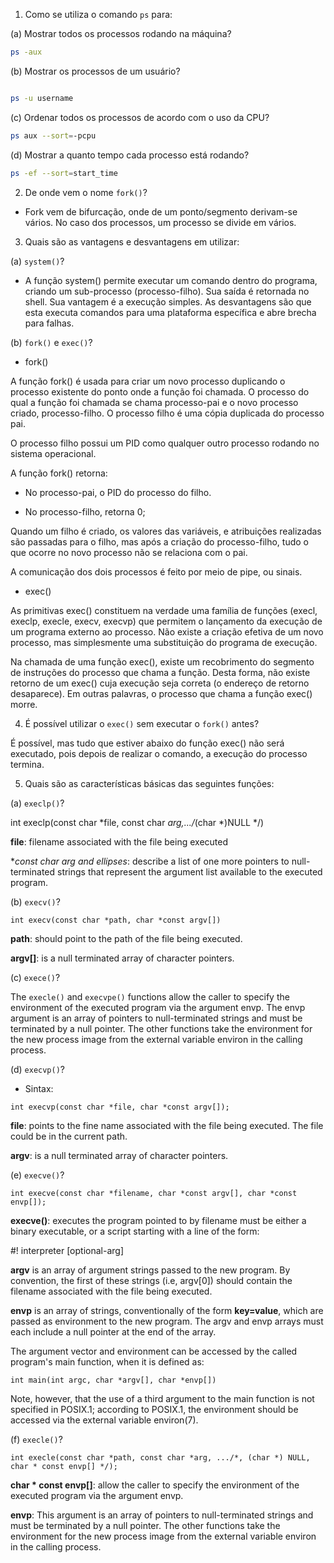 1. Como se utiliza o comando `ps` para:

(a) Mostrar todos os processos rodando na máquina?

```bash
ps -aux

```

(b) Mostrar os processos de um usuário?

```bash

ps -u username

```

(c) Ordenar todos os processos de acordo com o uso da CPU?

```bash
ps aux --sort=-pcpu

```

(d) Mostrar a quanto tempo cada processo está rodando?

```bash
ps -ef --sort=start_time

```


2. De onde vem o nome `fork()`?

- Fork vem de bifurcação, onde de um ponto/segmento derivam-se vários. No caso dos processos, um processo se divide em vários.

3. Quais são as vantagens e desvantagens em utilizar:

(a) `system()`?

- A função system() permite executar um comando dentro do programa, criando um sub-processo (processo-filho). Sua saída é retornada no shell. Sua vantagem é a execução simples. As desvantagens são que esta executa comandos para uma plataforma específica e abre brecha para falhas.

(b) `fork()` e `exec()`?

- fork()

 A função fork() é usada para criar um novo processo duplicando o processo existente do ponto onde a função foi chamada. O processo do qual a função foi chamada se chama processo-pai e o novo processo criado, processo-filho. O processo filho é uma cópia duplicada do processo pai. 

 O processo filho possui um PID como qualquer outro processo rodando no sistema operacional.

A função fork() retorna:

- No processo-pai, o PID do processo do filho.

- No processo-filho, retorna 0;

Quando um filho é criado, os valores das variáveis, e atribuições realizadas são passadas para o filho, mas após a criação do processo-filho, tudo o que ocorre no novo processo não se relaciona com o pai.

A comunicação dos dois processos é feito por meio de pipe, ou sinais.

- exec()

 As primitivas exec() constituem na verdade uma família de funções (execl, execlp, execle, execv, execvp) que permitem o lançamento da execução de um programa externo ao processo. Não existe a criação efetiva de um novo processo, mas simplesmente uma substituição do programa de execução. 

  Na chamada de uma função exec(), existe um recobrimento do segmento de instruções do processo que chama a função. Desta forma, não existe retorno de um exec() cuja execução seja correta (o endereço de retorno desaparece). Em outras palavras, o processo que chama a função exec() morre. 

4. É possível utilizar o `exec()` sem executar o `fork()` antes?

É possível, mas tudo que estiver abaixo do função exec() não será executado, pois depois de realizar o comando, a execução do processo termina. 

5. Quais são as características básicas das seguintes funções:

(a) `execlp()`?

int execlp(const char *file, const char *arg,.../*(char *)NULL */)

**file**: filename associated with the file being executed

**const char *arg and ellipses**: describe a list of one more pointers to null-terminated strings that represent the argument list available to the executed program. 

(b) `execv()`?

```
int execv(const char *path, char *const argv[])
```
**path**: should point to the path of the file being executed.

**argv[]**: is a null terminated array of character pointers.

(c) `exece()`?

The  `execle()`  and `execvpe()` functions allow the caller to specify the environment of the executed program via the argument envp.  The envp argument is an array of pointers to null-terminated strings and must be terminated  by  a null pointer.  The other functions take the environment for the new process image from the external variable environ in the calling process.


(d) `execvp()`?

- Sintax:

```
int execvp(const char *file, char *const argv[]);
```
**file**: points to the fine name associated with the file being executed. The file could be in the current path.

**argv**: is a null terminated array of character pointers. 


(e) `execve()`?

```
int execve(const char *filename, char *const argv[], char *const envp[]);
```

**execve()**: executes the program pointed to by filename must be either a binary executable, or a script starting with a line of the form:

#! interpreter [optional-arg]

**argv** is an array of argument strings passed to the new program. By convention, the first of these strings (i.e, argv[0]) should contain the filename associated with the file being executed. 

**envp** is an array of strings, conventionally of the form **key=value**, which are passed as environment to the new program. The argv and envp arrays must each include a null pointer at the end of the array.

The argument vector and environment can be accessed by the called  program's main function, when it is defined as:

```
int main(int argc, char *argv[], char *envp[])
```

Note, however, that the use of a third argument to the main function is not specified in POSIX.1; according to POSIX.1, the environment  should be accessed via the external variable environ(7).


(f) `execle()`?

```
int execle(const char *path, const char *arg, .../*, (char *) NULL, char * const envp[] */);
```
**char * const envp[]**: allow the caller to specify the environment of the executed program via the argument envp.

**envp**: This argument is an array of pointers to null-terminated strings and must be terminated by a null pointer. The other functions take the environment for the new process image from the external variable environ in the calling process.

